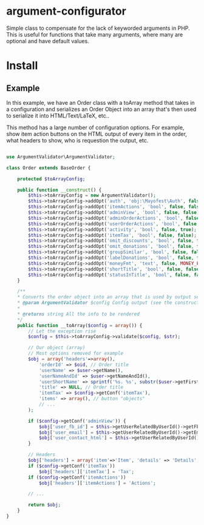 argument-configurator
=====================

Simple class to compensate for the lack of keyworded arguments in PHP.  This is useful for functions that take many arguments, where many are optional and have default values.

Install
=======


Example
-------

In this example, we have an Order class with a toArray method that takes in a configuration and serializes an Order Object into an array that's then used to serialize it into HTML/Text/LaTeX, etc..

This method has a large number of configuration options.  For example, show item action buttons on the HTML output of every item in the order, what headers to show, who is requestion the output, etc.

```php

use ArgumentValidator\ArgumentValidator;

class Order extends BaseOrder {

	protected $toArrayConfig;

	public function __construct() {
		$this->toArrayConfig = new ArgumentValidator();
		$this->toArrayConfig->addOpt('auth', 'obj:\Mayofest\Auth', false, \Mayofest\Auth::getInstance());
		$this->toArrayConfig->addOpt('itemActions', 'bool', false, false); // Actions for items, delete, discount, refund
		$this->toArrayConfig->addOpt('adminView', 'bool', false, false); // Top toggle button, FB and Email icon
		$this->toArrayConfig->addOpt('adminOrderActions', 'bool', false, false); // Button buttons, recalc, del, cancel
		$this->toArrayConfig->addOpt('userOrderActions', 'bool', false, false); // User buttons, confirm, cancel
		$this->toArrayConfig->addOpt('activity', 'bool', false, true); // Show order acitivty
		$this->toArrayConfig->addOpt('itemTax', 'bool', false, false); // Show tax on individual items
		$this->toArrayConfig->addOpt('omit_discounts', 'bool', false, false); // Don't show discounts
		$this->toArrayConfig->addOpt('omit_donations', 'bool', false, false); // Don't show donations
		$this->toArrayConfig->addOpt('groupSimilar', 'bool', false, false); // Group by class & options, sum quantity and price
		$this->toArrayConfig->addOpt('labelDonations', 'bool', false, false); // Change "Donation" to "5$ donation"
		$this->toArrayConfig->addOpt('moneyFmt', 'text', false, MONEY_FMT);
		$this->toArrayConfig->addOpt('shortTitle', 'bool', false, false); // Change "Donation" to "5$ donation"
		$this->toArrayConfig->addOpt('statusInTitle', 'bool', false, false); // Put the status in the title
	}

	/**
	* Converts the order object into an array that is used by output serializers (HTML, LaTeX, Text, etc)
	* @param ArgumentValidator $config Config output (see the constructor for an up to date list if inputs)
	*
	* @returns string All the info to be rendered
	*/
	public function __toArray($config = array()) {
		// Let the exception rise
		$config = $this->toArrayConfig->validate($config, $str);

		// Our object (array)
		// Most options removed for example
		$obj = array('headers'=>array(),
			'orderId' => $oid, // Order title
			'userName' => $user->getName(),
			'userNameAndId' => $user->getNameAndId(),
			'userShortName' => sprintf('%s. %s', substr($user->getFirstName(), 0, 1), $user->getLastName()),
			'title' => NULL, // Order title
			'itemTax' => $config->getConf('itemTax'),
			'items' => array(), // button "objects"
			// ...
		);

		if ($config->getConf('adminView')) {
			$obj['user_fb_id'] = $this->getUserRelatedByUserId()->getFbId();
			$obj['user_email'] = $this->getUserRelatedByUserId()->getEmail();
			$obj['user_contact_html'] = $this->getUserRelatedByUserId()->getNameAndContact();
		}

		// Headers
		$obj['headers'] = array('item'=>'Item', 'details' => 'Details', 'quantity' => 'Quantity');
		if ($config->getConf('itemTax'))
			$obj['headers']['itemTax'] = 'Tax';
		if ($config->getConf('itemActions'))
			$obj['headers']['itemActions'] = 'Actions';

		// ...

		return $obj;
	}
}

```
